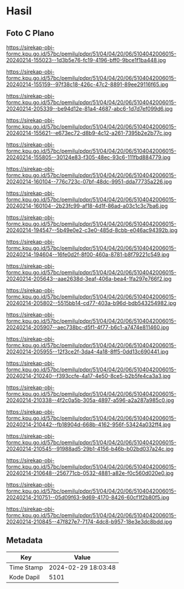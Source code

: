 # Hasil

## Foto C Plano

https://sirekap-obj-formc.kpu.go.id/57bc/pemilu/pdpr/51/04/04/20/06/5104042006015-20240214-155023--1d3b5e76-fc19-4196-bff0-9bce1f1ba448.jpg

https://sirekap-obj-formc.kpu.go.id/57bc/pemilu/pdpr/51/04/04/20/06/5104042006015-20240214-155159--97f38c18-426c-47c2-8891-89ee29116f65.jpg

https://sirekap-obj-formc.kpu.go.id/57bc/pemilu/pdpr/51/04/04/20/06/5104042006015-20240214-205339--be94d12e-81a4-4687-abc6-1d7d7ef099d6.jpg

https://sirekap-obj-formc.kpu.go.id/57bc/pemilu/pdpr/51/04/04/20/06/5104042006015-20240214-155621--e673ec72-d8b9-4c12-a261-7395b2e2b77c.jpg

https://sirekap-obj-formc.kpu.go.id/57bc/pemilu/pdpr/51/04/04/20/06/5104042006015-20240214-155805--30124e83-f305-48ec-93c6-111fbd884779.jpg

https://sirekap-obj-formc.kpu.go.id/57bc/pemilu/pdpr/51/04/04/20/06/5104042006015-20240214-160104--776c723c-07bf-48dc-9951-dda77735a226.jpg

https://sirekap-obj-formc.kpu.go.id/57bc/pemilu/pdpr/51/04/04/20/06/5104042006015-20240214-160104--2b23fc99-af18-4d1f-86ad-a03c1c3c7ba6.jpg

https://sirekap-obj-formc.kpu.go.id/57bc/pemilu/pdpr/51/04/04/20/06/5104042006015-20240214-194547--5b49e0e2-c3e0-485d-8cbb-e046ac94392b.jpg

https://sirekap-obj-formc.kpu.go.id/57bc/pemilu/pdpr/51/04/04/20/06/5104042006015-20240214-194604--16fe0d2f-8f00-460a-8781-b8f79221c549.jpg

https://sirekap-obj-formc.kpu.go.id/57bc/pemilu/pdpr/51/04/04/20/06/5104042006015-20240214-205643--aae2638d-3eaf-406a-bea4-1fa297e766f2.jpg

https://sirekap-obj-formc.kpu.go.id/57bc/pemilu/pdpr/51/04/04/20/06/5104042006015-20240214-205802--5515bb14-cd77-403a-b96d-bdb543254982.jpg

https://sirekap-obj-formc.kpu.go.id/57bc/pemilu/pdpr/51/04/04/20/06/5104042006015-20240214-205907--aec738bc-d5f1-4f77-b6c1-a7474e811460.jpg

https://sirekap-obj-formc.kpu.go.id/57bc/pemilu/pdpr/51/04/04/20/06/5104042006015-20240214-205955--12f3ce2f-3da4-4a18-8ff5-0dd13c690441.jpg

https://sirekap-obj-formc.kpu.go.id/57bc/pemilu/pdpr/51/04/04/20/06/5104042006015-20240214-210240--f393ccfe-4a17-4e50-8ce5-b2b5fe4ca3a3.jpg

https://sirekap-obj-formc.kpu.go.id/57bc/pemilu/pdpr/51/04/04/20/06/5104042006015-20240214-210338--4f2c0a5b-305a-4897-a596-a2a287a985c0.jpg

https://sirekap-obj-formc.kpu.go.id/57bc/pemilu/pdpr/51/04/04/20/06/5104042006015-20240214-210442--fb18904d-668b-4162-956f-53424a032ff4.jpg

https://sirekap-obj-formc.kpu.go.id/57bc/pemilu/pdpr/51/04/04/20/06/5104042006015-20240214-210545--91988ad5-29b1-4156-b46b-b02bd037a24c.jpg

https://sirekap-obj-formc.kpu.go.id/57bc/pemilu/pdpr/51/04/04/20/06/5104042006015-20240214-210648--256771cb-0532-4881-a82e-f0c560d020e0.jpg

https://sirekap-obj-formc.kpu.go.id/57bc/pemilu/pdpr/51/04/04/20/06/5104042006015-20240214-210751--05d09f63-9d69-4170-8426-60cf1f2b80f5.jpg

https://sirekap-obj-formc.kpu.go.id/57bc/pemilu/pdpr/51/04/04/20/06/5104042006015-20240214-210845--47f827e7-7174-4dc8-b957-18e3e3dc8bdd.jpg


## Metadata

| Key        | Value               |
| ---------- | ------------------- |
| Time Stamp | 2024-02-29 18:03:48 |
| Kode Dapil | 5101                |



